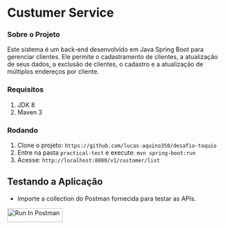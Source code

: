 # Custumer Service

### Sobre o Projeto

Este sistema é um back-end desenvolvido em Java Spring Boot para gerenciar clientes. Ele permite o cadastramento de clientes, a atualização de seus dados, a exclusão de clientes, o cadastro e a atualização de múltiplos endereços por cliente.

### Requisitos

1. JDK 8
2. Maven 3

### Rodando

1. Clone o projeto: `https://github.com/lucas-aquino350/desafio-toquio`
2. Entre na pasta `practical-test` e execute: `mvn spring-boot:run`
3. Acesse: `http://localhost:8080/v1/customer/list`

## Testando a Aplicação
- Importe a collection do Postman fornecida para testar as APIs.

[<img src="https://run.pstmn.io/button.svg" alt="Run In Postman" style="width: 128px; height: 32px;">](https://app.getpostman.com/run-collection/24930883-2a8a3dc9-5afb-4d94-b2dc-6c410eb77912?action=collection%2Ffork&source=rip_markdown&collection-url=entityId%3D24930883-2a8a3dc9-5afb-4d94-b2dc-6c410eb77912%26entityType%3Dcollection%26workspaceId%3D851909b2-52c1-46a7-b5e6-265f6d1cdab6)

